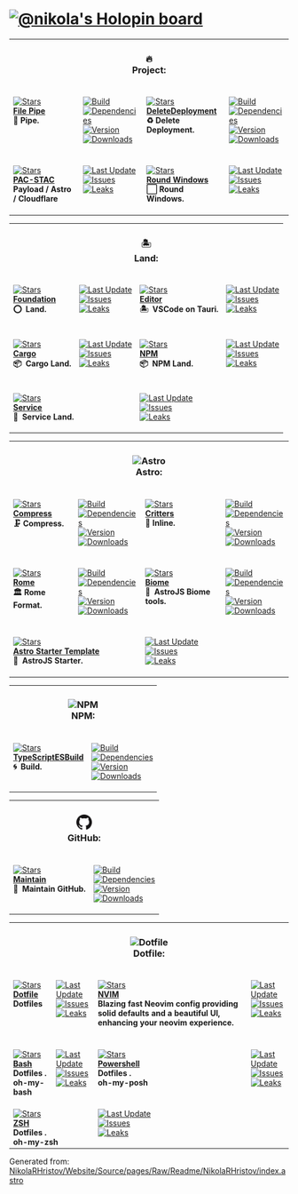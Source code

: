 <h1><a href=https://holopin.io/@nikola target=_blank><img alt="@nikola's Holopin board" src="https://holopin.io/api/user/board?user=nikola"></a></h1><table><tr><td colspan=4><h3 align=center><picture></picture>🔥<br>Project:<br></h3></td></tr><tr><td colspan=1 valign=top><br><a href=https://github.com/Playform/Pipe target=_blank><picture><source media="(prefers-color-scheme: dark)" srcset="https://img.shields.io/github/stars/Playform/Pipe?label=stars&#38;logo=github&#38;color=black&#38;labelColor=black&#38;logoColor=white&#38;logoWidth=0&#38;logoColor=black"><source media="(prefers-color-scheme: light)" srcset="https://img.shields.io/github/stars/Playform/Pipe?label=stars&#38;logo=github&#38;color=white&#38;labelColor=white&#38;logoColor=black&#38;logoWidth=0&#38;logoColor=black"><img alt=Stars src="https://img.shields.io/github/stars/Playform/Pipe?label=stars&#38;logo=github&#38;color=black&#38;labelColor=black&#38;logoColor=white&#38;logoWidth=0&#38;logoColor=black"></picture></a><br><a href=https://github.com/Playform/Pipe target=_blank><b>File Pipe</b></a><br><b>🧪  Pipe.<br/></b><br></td><td colspan=1 valign=top><br><a href=https://github.com/Playform/Pipe/actions/workflows/Node.yml target=_blank><picture><source media="(prefers-color-scheme: dark)" srcset="https://img.shields.io/github/actions/workflow/status/Playform/Pipe/Node.yml?branch=main&#38;label=Build&#38;logo=node.js&#38;color=black&#38;labelColor=black&#38;logoColor=white&#38;logoWidth=0"><source media="(prefers-color-scheme: light)" srcset="https://img.shields.io/github/actions/workflow/status/Playform/Pipe/Node.yml?branch=main&#38;label=Build&#38;logo=node.js&#38;color=white&#38;labelColor=white&#38;logoColor=black&#38;logoWidth=0"><img alt=Build src="https://img.shields.io/github/actions/workflow/status/Playform/Pipe/Node.yml?branch=main&#38;label=Build&#38;logo=node.js&#38;color=black&#38;labelColor=black&#38;logoColor=white&#38;logoWidth=0" title=Build></picture></a><br><a href="https://npmjs.org/@playform/file-pipe?activeTab=dependencies" target=_blank><picture><source media="(prefers-color-scheme: dark)" srcset="https://img.shields.io/librariesio/release/npm/@playform/file-pipe?logo=dependabot&#38;label=&#38;color=black&#38;labelColor=black&#38;logoColor=white&#38;logoWidth=0"><source media="(prefers-color-scheme: light)" srcset="https://img.shields.io/librariesio/release/npm/@playform/file-pipe?logo=dependabot&#38;label=&#38;color=white&#38;labelColor=white&#38;logoColor=black&#38;logoWidth=0"><img alt=Dependencies src="https://img.shields.io/librariesio/release/npm/@playform/file-pipe?logo=dependabot&#38;label=&#38;color=black&#38;labelColor=black&#38;logoColor=white&#38;logoWidth=0" title=Dependencies></picture></a><br><a href=https://npmjs.org/@playform/file-pipe target=_blank><picture><source media="(prefers-color-scheme: dark)" srcset="https://img.shields.io/npm/v/@playform/file-pipe?label=Version&#38;logo=npm&#38;color=black&#38;labelColor=black&#38;logoColor=white&#38;logoWidth=0"><source media="(prefers-color-scheme: light)" srcset="https://img.shields.io/npm/v/@playform/file-pipe?label=Version&#38;logo=npm&#38;color=white&#38;labelColor=white&#38;logoColor=black&#38;logoWidth=0"><img alt=Version src="https://img.shields.io/npm/v/@playform/file-pipe?label=Version&#38;logo=npm&#38;color=black&#38;labelColor=black&#38;logoColor=white&#38;logoWidth=0" title=Version></picture></a><br><a href=https://npmjs.org/@playform/file-pipe target=_blank><picture><source media="(prefers-color-scheme: dark)" srcset="https://img.shields.io/npm/dt/@playform/file-pipe?label=Leaks&#38;logo=npm&#38;color=black&#38;labelColor=black&#38;logoColor=white&#38;logoWidth=0"><source media="(prefers-color-scheme: light)" srcset="https://img.shields.io/npm/dt/@playform/file-pipe?label=Leaks&#38;logo=npm&#38;color=white&#38;labelColor=white&#38;logoColor=black&#38;logoWidth=0"><img alt=Downloads src="https://img.shields.io/npm/dt/@playform/file-pipe?label=Leaks&#38;logo=npm&#38;color=black&#38;labelColor=black&#38;logoColor=white&#38;logoWidth=0" title=Downloads></picture></a><br><br></td><td colspan=1 valign=top><br><a href=https://github.com/Playform/DeleteDeployment target=_blank><picture><source media="(prefers-color-scheme: dark)" srcset="https://img.shields.io/github/stars/Playform/DeleteDeployment?label=stars&#38;logo=github&#38;color=black&#38;labelColor=black&#38;logoColor=white&#38;logoWidth=0&#38;logoColor=black"><source media="(prefers-color-scheme: light)" srcset="https://img.shields.io/github/stars/Playform/DeleteDeployment?label=stars&#38;logo=github&#38;color=white&#38;labelColor=white&#38;logoColor=black&#38;logoWidth=0&#38;logoColor=black"><img alt=Stars src="https://img.shields.io/github/stars/Playform/DeleteDeployment?label=stars&#38;logo=github&#38;color=black&#38;labelColor=black&#38;logoColor=white&#38;logoWidth=0&#38;logoColor=black"></picture></a><br><a href=https://github.com/Playform/DeleteDeployment target=_blank><b>DeleteDeployment</b></a><br><b>♻️ Delete Deployment.<br/></b><br></td><td colspan=1 valign=top><br><a href=https://github.com/Playform/DeleteDeployment/actions/workflows/Node.yml target=_blank><picture><source media="(prefers-color-scheme: dark)" srcset="https://img.shields.io/github/actions/workflow/status/Playform/DeleteDeployment/Node.yml?branch=main&#38;label=Build&#38;logo=node.js&#38;color=black&#38;labelColor=black&#38;logoColor=white&#38;logoWidth=0"><source media="(prefers-color-scheme: light)" srcset="https://img.shields.io/github/actions/workflow/status/Playform/DeleteDeployment/Node.yml?branch=main&#38;label=Build&#38;logo=node.js&#38;color=white&#38;labelColor=white&#38;logoColor=black&#38;logoWidth=0"><img alt=Build src="https://img.shields.io/github/actions/workflow/status/Playform/DeleteDeployment/Node.yml?branch=main&#38;label=Build&#38;logo=node.js&#38;color=black&#38;labelColor=black&#38;logoColor=white&#38;logoWidth=0" title=Build></picture></a><br><a href="https://npmjs.org/@playform/delete?activeTab=dependencies" target=_blank><picture><source media="(prefers-color-scheme: dark)" srcset="https://img.shields.io/librariesio/release/npm/@playform/delete?logo=dependabot&#38;label=&#38;color=black&#38;labelColor=black&#38;logoColor=white&#38;logoWidth=0"><source media="(prefers-color-scheme: light)" srcset="https://img.shields.io/librariesio/release/npm/@playform/delete?logo=dependabot&#38;label=&#38;color=white&#38;labelColor=white&#38;logoColor=black&#38;logoWidth=0"><img alt=Dependencies src="https://img.shields.io/librariesio/release/npm/@playform/delete?logo=dependabot&#38;label=&#38;color=black&#38;labelColor=black&#38;logoColor=white&#38;logoWidth=0" title=Dependencies></picture></a><br><a href=https://npmjs.org/@playform/delete target=_blank><picture><source media="(prefers-color-scheme: dark)" srcset="https://img.shields.io/npm/v/@playform/delete?label=Version&#38;logo=npm&#38;color=black&#38;labelColor=black&#38;logoColor=white&#38;logoWidth=0"><source media="(prefers-color-scheme: light)" srcset="https://img.shields.io/npm/v/@playform/delete?label=Version&#38;logo=npm&#38;color=white&#38;labelColor=white&#38;logoColor=black&#38;logoWidth=0"><img alt=Version src="https://img.shields.io/npm/v/@playform/delete?label=Version&#38;logo=npm&#38;color=black&#38;labelColor=black&#38;logoColor=white&#38;logoWidth=0" title=Version></picture></a><br><a href=https://npmjs.org/@playform/delete target=_blank><picture><source media="(prefers-color-scheme: dark)" srcset="https://img.shields.io/npm/dt/@playform/delete?label=Leaks&#38;logo=npm&#38;color=black&#38;labelColor=black&#38;logoColor=white&#38;logoWidth=0"><source media="(prefers-color-scheme: light)" srcset="https://img.shields.io/npm/dt/@playform/delete?label=Leaks&#38;logo=npm&#38;color=white&#38;labelColor=white&#38;logoColor=black&#38;logoWidth=0"><img alt=Downloads src="https://img.shields.io/npm/dt/@playform/delete?label=Leaks&#38;logo=npm&#38;color=black&#38;labelColor=black&#38;logoColor=white&#38;logoWidth=0" title=Downloads></picture></a><br><br></td></tr><tr><td colspan=1 valign=top><br><a href=https://github.com/AstroStarter/PAC-STAC target=_blank><picture><source media="(prefers-color-scheme: dark)" srcset="https://img.shields.io/github/stars/AstroStarter/PAC-STAC?label=stars&#38;logo=github&#38;color=black&#38;labelColor=black&#38;logoColor=white&#38;logoWidth=0&#38;logoColor=black"><source media="(prefers-color-scheme: light)" srcset="https://img.shields.io/github/stars/AstroStarter/PAC-STAC?label=stars&#38;logo=github&#38;color=white&#38;labelColor=white&#38;logoColor=black&#38;logoWidth=0&#38;logoColor=black"><img alt=Stars src="https://img.shields.io/github/stars/AstroStarter/PAC-STAC?label=stars&#38;logo=github&#38;color=black&#38;labelColor=black&#38;logoColor=white&#38;logoWidth=0&#38;logoColor=black"></picture></a><br><a href=https://github.com/AstroStarter/PAC-STAC target=_blank><b>PAC-STAC</b></a><br><b>Payload / Astro / Cloudflare</b><br></td><td colspan=1 valign=top><br><a href=https://github.com/AstroStarter/PAC-STAC target=_blank><picture><source media="(prefers-color-scheme: dark)" srcset="https://img.shields.io/github/last-commit/AstroStarter/PAC-STAC?label=Last%20Update&#38;color=black&#38;labelColor=black&#38;logoColor=white&#38;logoWidth=0"><source media="(prefers-color-scheme: light)" srcset="https://img.shields.io/github/last-commit/AstroStarter/PAC-STAC?label=Last%20Update&#38;color=white&#38;labelColor=white&#38;logoColor=black&#38;logoWidth=0"><img alt="Last Update" src="https://img.shields.io/github/last-commit/AstroStarter/PAC-STAC?label=Last%20Update&#38;color=black&#38;labelColor=black&#38;logoColor=white&#38;logoWidth=0" title="Last Update"></picture></a><br><a href=https://github.com/AstroStarter/PAC-STAC target=_blank><picture><source media="(prefers-color-scheme: dark)" srcset="https://img.shields.io/github/issues/AstroStarter/PAC-STAC?label=Issues&#38;color=black&#38;labelColor=black&#38;logoColor=white&#38;logoWidth=0"><source media="(prefers-color-scheme: light)" srcset="https://img.shields.io/github/issues/AstroStarter/PAC-STAC?label=Issues&#38;color=white&#38;labelColor=white&#38;logoColor=black&#38;logoWidth=0"><img alt=Issues src="https://img.shields.io/github/issues/AstroStarter/PAC-STAC?label=Issues&#38;color=black&#38;labelColor=black&#38;logoColor=white&#38;logoWidth=0" title=Issues></picture></a><br><a href=https://github.com/AstroStarter/PAC-STAC target=_blank><picture><source media="(prefers-color-scheme: dark)" srcset="https://img.shields.io/github/downloads/AstroStarter/PAC-STAC/total?label=Leaks&#38;color=black&#38;labelColor=black&#38;logoColor=white&#38;logoWidth=0"><source media="(prefers-color-scheme: light)" srcset="https://img.shields.io/github/downloads/AstroStarter/PAC-STAC/total?label=Leaks&#38;color=white&#38;labelColor=white&#38;logoColor=black&#38;logoWidth=0"><img alt=Leaks src="https://img.shields.io/github/downloads/AstroStarter/PAC-STAC/total?label=Leaks&#38;color=black&#38;labelColor=black&#38;logoColor=white&#38;logoWidth=0" title=Leaks></picture></a><br><br></td><td colspan=1 valign=top><br><a href=https://github.com/RoundWindows/Application target=_blank><picture><source media="(prefers-color-scheme: dark)" srcset="https://img.shields.io/github/stars/RoundWindows/Application?label=stars&#38;logo=github&#38;color=black&#38;labelColor=black&#38;logoColor=white&#38;logoWidth=0&#38;logoColor=black"><source media="(prefers-color-scheme: light)" srcset="https://img.shields.io/github/stars/RoundWindows/Application?label=stars&#38;logo=github&#38;color=white&#38;labelColor=white&#38;logoColor=black&#38;logoWidth=0&#38;logoColor=black"><img alt=Stars src="https://img.shields.io/github/stars/RoundWindows/Application?label=stars&#38;logo=github&#38;color=black&#38;labelColor=black&#38;logoColor=white&#38;logoWidth=0&#38;logoColor=black"></picture></a><br><a href=https://github.com/RoundWindows/Application target=_blank><b>Round Windows</b></a><br><b>⬜ Round Windows.<br/></b><br></td><td colspan=1 valign=top><br><a href=https://github.com/RoundWindows/Application target=_blank><picture><source media="(prefers-color-scheme: dark)" srcset="https://img.shields.io/github/last-commit/RoundWindows/Application?label=Last%20Update&#38;color=black&#38;labelColor=black&#38;logoColor=white&#38;logoWidth=0"><source media="(prefers-color-scheme: light)" srcset="https://img.shields.io/github/last-commit/RoundWindows/Application?label=Last%20Update&#38;color=white&#38;labelColor=white&#38;logoColor=black&#38;logoWidth=0"><img alt="Last Update" src="https://img.shields.io/github/last-commit/RoundWindows/Application?label=Last%20Update&#38;color=black&#38;labelColor=black&#38;logoColor=white&#38;logoWidth=0" title="Last Update"></picture></a><br><a href=https://github.com/RoundWindows/Application target=_blank><picture><source media="(prefers-color-scheme: dark)" srcset="https://img.shields.io/github/issues/RoundWindows/Application?label=Issues&#38;color=black&#38;labelColor=black&#38;logoColor=white&#38;logoWidth=0"><source media="(prefers-color-scheme: light)" srcset="https://img.shields.io/github/issues/RoundWindows/Application?label=Issues&#38;color=white&#38;labelColor=white&#38;logoColor=black&#38;logoWidth=0"><img alt=Issues src="https://img.shields.io/github/issues/RoundWindows/Application?label=Issues&#38;color=black&#38;labelColor=black&#38;logoColor=white&#38;logoWidth=0" title=Issues></picture></a><br><a href=https://github.com/RoundWindows/Application target=_blank><picture><source media="(prefers-color-scheme: dark)" srcset="https://img.shields.io/github/downloads/RoundWindows/Application/total?label=Leaks&#38;color=black&#38;labelColor=black&#38;logoColor=white&#38;logoWidth=0"><source media="(prefers-color-scheme: light)" srcset="https://img.shields.io/github/downloads/RoundWindows/Application/total?label=Leaks&#38;color=white&#38;labelColor=white&#38;logoColor=black&#38;logoWidth=0"><img alt=Leaks src="https://img.shields.io/github/downloads/RoundWindows/Application/total?label=Leaks&#38;color=black&#38;labelColor=black&#38;logoColor=white&#38;logoWidth=0" title=Leaks></picture></a><br><br></td></tr></table><table><tr><td colspan=4><h3 align=center><picture></picture>🏝️<br>Land:<br></h3></td></tr><tr><td colspan=1 valign=top><br><a href=https://github.com/CodeEditorLand/Foundation target=_blank><picture><source media="(prefers-color-scheme: dark)" srcset="https://img.shields.io/github/stars/CodeEditorLand/Foundation?label=stars&#38;logo=github&#38;color=black&#38;labelColor=black&#38;logoColor=white&#38;logoWidth=0&#38;logoColor=black"><source media="(prefers-color-scheme: light)" srcset="https://img.shields.io/github/stars/CodeEditorLand/Foundation?label=stars&#38;logo=github&#38;color=white&#38;labelColor=white&#38;logoColor=black&#38;logoWidth=0&#38;logoColor=black"><img alt=Stars src="https://img.shields.io/github/stars/CodeEditorLand/Foundation?label=stars&#38;logo=github&#38;color=black&#38;labelColor=black&#38;logoColor=white&#38;logoWidth=0&#38;logoColor=black"></picture></a><br><a href=https://github.com/CodeEditorLand/Foundation target=_blank><b>Foundation</b></a><br><b>⭕ Land.<br/></b><br></td><td colspan=1 valign=top><br><a href=https://github.com/CodeEditorLand/Foundation target=_blank><picture><source media="(prefers-color-scheme: dark)" srcset="https://img.shields.io/github/last-commit/CodeEditorLand/Foundation?label=Last%20Update&#38;color=black&#38;labelColor=black&#38;logoColor=white&#38;logoWidth=0"><source media="(prefers-color-scheme: light)" srcset="https://img.shields.io/github/last-commit/CodeEditorLand/Foundation?label=Last%20Update&#38;color=white&#38;labelColor=white&#38;logoColor=black&#38;logoWidth=0"><img alt="Last Update" src="https://img.shields.io/github/last-commit/CodeEditorLand/Foundation?label=Last%20Update&#38;color=black&#38;labelColor=black&#38;logoColor=white&#38;logoWidth=0" title="Last Update"></picture></a><br><a href=https://github.com/CodeEditorLand/Foundation target=_blank><picture><source media="(prefers-color-scheme: dark)" srcset="https://img.shields.io/github/issues/CodeEditorLand/Foundation?label=Issues&#38;color=black&#38;labelColor=black&#38;logoColor=white&#38;logoWidth=0"><source media="(prefers-color-scheme: light)" srcset="https://img.shields.io/github/issues/CodeEditorLand/Foundation?label=Issues&#38;color=white&#38;labelColor=white&#38;logoColor=black&#38;logoWidth=0"><img alt=Issues src="https://img.shields.io/github/issues/CodeEditorLand/Foundation?label=Issues&#38;color=black&#38;labelColor=black&#38;logoColor=white&#38;logoWidth=0" title=Issues></picture></a><br><a href=https://github.com/CodeEditorLand/Foundation target=_blank><picture><source media="(prefers-color-scheme: dark)" srcset="https://img.shields.io/github/downloads/CodeEditorLand/Foundation/total?label=Leaks&#38;color=black&#38;labelColor=black&#38;logoColor=white&#38;logoWidth=0"><source media="(prefers-color-scheme: light)" srcset="https://img.shields.io/github/downloads/CodeEditorLand/Foundation/total?label=Leaks&#38;color=white&#38;labelColor=white&#38;logoColor=black&#38;logoWidth=0"><img alt=Leaks src="https://img.shields.io/github/downloads/CodeEditorLand/Foundation/total?label=Leaks&#38;color=black&#38;labelColor=black&#38;logoColor=white&#38;logoWidth=0" title=Leaks></picture></a><br><br></td><td colspan=1 valign=top><br><a href=https://github.com/CodeEditorLand/Editor target=_blank><picture><source media="(prefers-color-scheme: dark)" srcset="https://img.shields.io/github/stars/CodeEditorLand/Editor?label=stars&#38;logo=github&#38;color=black&#38;labelColor=black&#38;logoColor=white&#38;logoWidth=0&#38;logoColor=black"><source media="(prefers-color-scheme: light)" srcset="https://img.shields.io/github/stars/CodeEditorLand/Editor?label=stars&#38;logo=github&#38;color=white&#38;labelColor=white&#38;logoColor=black&#38;logoWidth=0&#38;logoColor=black"><img alt=Stars src="https://img.shields.io/github/stars/CodeEditorLand/Editor?label=stars&#38;logo=github&#38;color=black&#38;labelColor=black&#38;logoColor=white&#38;logoWidth=0&#38;logoColor=black"></picture></a><br><a href=https://github.com/CodeEditorLand/Editor target=_blank><b>Editor</b></a><br><b>🏝️ VSCode on Tauri.<br/></b><br></td><td colspan=1 valign=top><br><a href=https://github.com/CodeEditorLand/Editor target=_blank><picture><source media="(prefers-color-scheme: dark)" srcset="https://img.shields.io/github/last-commit/CodeEditorLand/Editor?label=Last%20Update&#38;color=black&#38;labelColor=black&#38;logoColor=white&#38;logoWidth=0"><source media="(prefers-color-scheme: light)" srcset="https://img.shields.io/github/last-commit/CodeEditorLand/Editor?label=Last%20Update&#38;color=white&#38;labelColor=white&#38;logoColor=black&#38;logoWidth=0"><img alt="Last Update" src="https://img.shields.io/github/last-commit/CodeEditorLand/Editor?label=Last%20Update&#38;color=black&#38;labelColor=black&#38;logoColor=white&#38;logoWidth=0" title="Last Update"></picture></a><br><a href=https://github.com/CodeEditorLand/Editor target=_blank><picture><source media="(prefers-color-scheme: dark)" srcset="https://img.shields.io/github/issues/CodeEditorLand/Editor?label=Issues&#38;color=black&#38;labelColor=black&#38;logoColor=white&#38;logoWidth=0"><source media="(prefers-color-scheme: light)" srcset="https://img.shields.io/github/issues/CodeEditorLand/Editor?label=Issues&#38;color=white&#38;labelColor=white&#38;logoColor=black&#38;logoWidth=0"><img alt=Issues src="https://img.shields.io/github/issues/CodeEditorLand/Editor?label=Issues&#38;color=black&#38;labelColor=black&#38;logoColor=white&#38;logoWidth=0" title=Issues></picture></a><br><a href=https://github.com/CodeEditorLand/Editor target=_blank><picture><source media="(prefers-color-scheme: dark)" srcset="https://img.shields.io/github/downloads/CodeEditorLand/Editor/total?label=Leaks&#38;color=black&#38;labelColor=black&#38;logoColor=white&#38;logoWidth=0"><source media="(prefers-color-scheme: light)" srcset="https://img.shields.io/github/downloads/CodeEditorLand/Editor/total?label=Leaks&#38;color=white&#38;labelColor=white&#38;logoColor=black&#38;logoWidth=0"><img alt=Leaks src="https://img.shields.io/github/downloads/CodeEditorLand/Editor/total?label=Leaks&#38;color=black&#38;labelColor=black&#38;logoColor=white&#38;logoWidth=0" title=Leaks></picture></a><br><br></td></tr><tr><td colspan=1 valign=top><br><a href=https://github.com/CodeEditorLand/FoundationLandCargo target=_blank><picture><source media="(prefers-color-scheme: dark)" srcset="https://img.shields.io/github/stars/CodeEditorLand/FoundationLandCargo?label=stars&#38;logo=github&#38;color=black&#38;labelColor=black&#38;logoColor=white&#38;logoWidth=0&#38;logoColor=black"><source media="(prefers-color-scheme: light)" srcset="https://img.shields.io/github/stars/CodeEditorLand/FoundationLandCargo?label=stars&#38;logo=github&#38;color=white&#38;labelColor=white&#38;logoColor=black&#38;logoWidth=0&#38;logoColor=black"><img alt=Stars src="https://img.shields.io/github/stars/CodeEditorLand/FoundationLandCargo?label=stars&#38;logo=github&#38;color=black&#38;labelColor=black&#38;logoColor=white&#38;logoWidth=0&#38;logoColor=black"></picture></a><br><a href=https://github.com/CodeEditorLand/FoundationLandCargo target=_blank><b>Cargo</b></a><br><b>📦 Cargo Land.<br/></b><br></td><td colspan=1 valign=top><br><a href=https://github.com/CodeEditorLand/FoundationLandCargo target=_blank><picture><source media="(prefers-color-scheme: dark)" srcset="https://img.shields.io/github/last-commit/CodeEditorLand/FoundationLandCargo?label=Last%20Update&#38;color=black&#38;labelColor=black&#38;logoColor=white&#38;logoWidth=0"><source media="(prefers-color-scheme: light)" srcset="https://img.shields.io/github/last-commit/CodeEditorLand/FoundationLandCargo?label=Last%20Update&#38;color=white&#38;labelColor=white&#38;logoColor=black&#38;logoWidth=0"><img alt="Last Update" src="https://img.shields.io/github/last-commit/CodeEditorLand/FoundationLandCargo?label=Last%20Update&#38;color=black&#38;labelColor=black&#38;logoColor=white&#38;logoWidth=0" title="Last Update"></picture></a><br><a href=https://github.com/CodeEditorLand/FoundationLandCargo target=_blank><picture><source media="(prefers-color-scheme: dark)" srcset="https://img.shields.io/github/issues/CodeEditorLand/FoundationLandCargo?label=Issues&#38;color=black&#38;labelColor=black&#38;logoColor=white&#38;logoWidth=0"><source media="(prefers-color-scheme: light)" srcset="https://img.shields.io/github/issues/CodeEditorLand/FoundationLandCargo?label=Issues&#38;color=white&#38;labelColor=white&#38;logoColor=black&#38;logoWidth=0"><img alt=Issues src="https://img.shields.io/github/issues/CodeEditorLand/FoundationLandCargo?label=Issues&#38;color=black&#38;labelColor=black&#38;logoColor=white&#38;logoWidth=0" title=Issues></picture></a><br><a href=https://github.com/CodeEditorLand/FoundationLandCargo target=_blank><picture><source media="(prefers-color-scheme: dark)" srcset="https://img.shields.io/github/downloads/CodeEditorLand/FoundationLandCargo/total?label=Leaks&#38;color=black&#38;labelColor=black&#38;logoColor=white&#38;logoWidth=0"><source media="(prefers-color-scheme: light)" srcset="https://img.shields.io/github/downloads/CodeEditorLand/FoundationLandCargo/total?label=Leaks&#38;color=white&#38;labelColor=white&#38;logoColor=black&#38;logoWidth=0"><img alt=Leaks src="https://img.shields.io/github/downloads/CodeEditorLand/FoundationLandCargo/total?label=Leaks&#38;color=black&#38;labelColor=black&#38;logoColor=white&#38;logoWidth=0" title=Leaks></picture></a><br><br></td><td colspan=1 valign=top><br><a href=https://github.com/CodeEditorLand/FoundationLandNPM target=_blank><picture><source media="(prefers-color-scheme: dark)" srcset="https://img.shields.io/github/stars/CodeEditorLand/FoundationLandNPM?label=stars&#38;logo=github&#38;color=black&#38;labelColor=black&#38;logoColor=white&#38;logoWidth=0&#38;logoColor=black"><source media="(prefers-color-scheme: light)" srcset="https://img.shields.io/github/stars/CodeEditorLand/FoundationLandNPM?label=stars&#38;logo=github&#38;color=white&#38;labelColor=white&#38;logoColor=black&#38;logoWidth=0&#38;logoColor=black"><img alt=Stars src="https://img.shields.io/github/stars/CodeEditorLand/FoundationLandNPM?label=stars&#38;logo=github&#38;color=black&#38;labelColor=black&#38;logoColor=white&#38;logoWidth=0&#38;logoColor=black"></picture></a><br><a href=https://github.com/CodeEditorLand/FoundationLandNPM target=_blank><b>NPM</b></a><br><b>📦 NPM Land.<br/></b><br></td><td colspan=1 valign=top><br><a href=https://github.com/CodeEditorLand/FoundationLandNPM target=_blank><picture><source media="(prefers-color-scheme: dark)" srcset="https://img.shields.io/github/last-commit/CodeEditorLand/FoundationLandNPM?label=Last%20Update&#38;color=black&#38;labelColor=black&#38;logoColor=white&#38;logoWidth=0"><source media="(prefers-color-scheme: light)" srcset="https://img.shields.io/github/last-commit/CodeEditorLand/FoundationLandNPM?label=Last%20Update&#38;color=white&#38;labelColor=white&#38;logoColor=black&#38;logoWidth=0"><img alt="Last Update" src="https://img.shields.io/github/last-commit/CodeEditorLand/FoundationLandNPM?label=Last%20Update&#38;color=black&#38;labelColor=black&#38;logoColor=white&#38;logoWidth=0" title="Last Update"></picture></a><br><a href=https://github.com/CodeEditorLand/FoundationLandNPM target=_blank><picture><source media="(prefers-color-scheme: dark)" srcset="https://img.shields.io/github/issues/CodeEditorLand/FoundationLandNPM?label=Issues&#38;color=black&#38;labelColor=black&#38;logoColor=white&#38;logoWidth=0"><source media="(prefers-color-scheme: light)" srcset="https://img.shields.io/github/issues/CodeEditorLand/FoundationLandNPM?label=Issues&#38;color=white&#38;labelColor=white&#38;logoColor=black&#38;logoWidth=0"><img alt=Issues src="https://img.shields.io/github/issues/CodeEditorLand/FoundationLandNPM?label=Issues&#38;color=black&#38;labelColor=black&#38;logoColor=white&#38;logoWidth=0" title=Issues></picture></a><br><a href=https://github.com/CodeEditorLand/FoundationLandNPM target=_blank><picture><source media="(prefers-color-scheme: dark)" srcset="https://img.shields.io/github/downloads/CodeEditorLand/FoundationLandNPM/total?label=Leaks&#38;color=black&#38;labelColor=black&#38;logoColor=white&#38;logoWidth=0"><source media="(prefers-color-scheme: light)" srcset="https://img.shields.io/github/downloads/CodeEditorLand/FoundationLandNPM/total?label=Leaks&#38;color=white&#38;labelColor=white&#38;logoColor=black&#38;logoWidth=0"><img alt=Leaks src="https://img.shields.io/github/downloads/CodeEditorLand/FoundationLandNPM/total?label=Leaks&#38;color=black&#38;labelColor=black&#38;logoColor=white&#38;logoWidth=0" title=Leaks></picture></a><br><br></td></tr><tr><td colspan=2 valign=top><br><a href=https://github.com/CodeEditorLand/FoundationLandComponent target=_blank><picture><source media="(prefers-color-scheme: dark)" srcset="https://img.shields.io/github/stars/CodeEditorLand/FoundationLandComponent?label=stars&#38;logo=github&#38;color=black&#38;labelColor=black&#38;logoColor=white&#38;logoWidth=0&#38;logoColor=black"><source media="(prefers-color-scheme: light)" srcset="https://img.shields.io/github/stars/CodeEditorLand/FoundationLandComponent?label=stars&#38;logo=github&#38;color=white&#38;labelColor=white&#38;logoColor=black&#38;logoWidth=0&#38;logoColor=black"><img alt=Stars src="https://img.shields.io/github/stars/CodeEditorLand/FoundationLandComponent?label=stars&#38;logo=github&#38;color=black&#38;labelColor=black&#38;logoColor=white&#38;logoWidth=0&#38;logoColor=black"></picture></a><br><a href=https://github.com/CodeEditorLand/FoundationLandComponent target=_blank><b>Service</b></a><br><b>🔩 Service Land.<br/></b><br></td><td colspan=2 valign=top><br><a href=https://github.com/CodeEditorLand/FoundationLandComponent target=_blank><picture><source media="(prefers-color-scheme: dark)" srcset="https://img.shields.io/github/last-commit/CodeEditorLand/FoundationLandComponent?label=Last%20Update&#38;color=black&#38;labelColor=black&#38;logoColor=white&#38;logoWidth=0"><source media="(prefers-color-scheme: light)" srcset="https://img.shields.io/github/last-commit/CodeEditorLand/FoundationLandComponent?label=Last%20Update&#38;color=white&#38;labelColor=white&#38;logoColor=black&#38;logoWidth=0"><img alt="Last Update" src="https://img.shields.io/github/last-commit/CodeEditorLand/FoundationLandComponent?label=Last%20Update&#38;color=black&#38;labelColor=black&#38;logoColor=white&#38;logoWidth=0" title="Last Update"></picture></a><br><a href=https://github.com/CodeEditorLand/FoundationLandComponent target=_blank><picture><source media="(prefers-color-scheme: dark)" srcset="https://img.shields.io/github/issues/CodeEditorLand/FoundationLandComponent?label=Issues&#38;color=black&#38;labelColor=black&#38;logoColor=white&#38;logoWidth=0"><source media="(prefers-color-scheme: light)" srcset="https://img.shields.io/github/issues/CodeEditorLand/FoundationLandComponent?label=Issues&#38;color=white&#38;labelColor=white&#38;logoColor=black&#38;logoWidth=0"><img alt=Issues src="https://img.shields.io/github/issues/CodeEditorLand/FoundationLandComponent?label=Issues&#38;color=black&#38;labelColor=black&#38;logoColor=white&#38;logoWidth=0" title=Issues></picture></a><br><a href=https://github.com/CodeEditorLand/FoundationLandComponent target=_blank><picture><source media="(prefers-color-scheme: dark)" srcset="https://img.shields.io/github/downloads/CodeEditorLand/FoundationLandComponent/total?label=Leaks&#38;color=black&#38;labelColor=black&#38;logoColor=white&#38;logoWidth=0"><source media="(prefers-color-scheme: light)" srcset="https://img.shields.io/github/downloads/CodeEditorLand/FoundationLandComponent/total?label=Leaks&#38;color=white&#38;labelColor=white&#38;logoColor=black&#38;logoWidth=0"><img alt=Leaks src="https://img.shields.io/github/downloads/CodeEditorLand/FoundationLandComponent/total?label=Leaks&#38;color=black&#38;labelColor=black&#38;logoColor=white&#38;logoWidth=0" title=Leaks></picture></a><br><br></td></tr></table><table><tr><td colspan=4><h3 align=center><picture><source media="(prefers-color-scheme: dark)" srcset=https://nikolahristov.tech/Image/GitHub/DarkAstro.svg><source media="(prefers-color-scheme: light)" srcset=https://nikolahristov.tech/Image/GitHub/LightAstro.svg><img alt=Astro src=https://nikolahristov.tech/Image/GitHub/LightAstro.svg width=28></picture><br>Astro:<br></h3></td></tr><tr><td colspan=1 valign=top><br><a href=https://github.com/Playform/Compress target=_blank><picture><source media="(prefers-color-scheme: dark)" srcset="https://img.shields.io/github/stars/Playform/Compress?label=stars&#38;logo=github&#38;color=black&#38;labelColor=black&#38;logoColor=white&#38;logoWidth=0&#38;logoColor=black"><source media="(prefers-color-scheme: light)" srcset="https://img.shields.io/github/stars/Playform/Compress?label=stars&#38;logo=github&#38;color=white&#38;labelColor=white&#38;logoColor=black&#38;logoWidth=0&#38;logoColor=black"><img alt=Stars src="https://img.shields.io/github/stars/Playform/Compress?label=stars&#38;logo=github&#38;color=black&#38;labelColor=black&#38;logoColor=white&#38;logoWidth=0&#38;logoColor=black"></picture></a><br><a href=https://github.com/Playform/Compress target=_blank><b>Compress</b></a><br><b>🗜️  Compress.<br/></b><br></td><td colspan=1 valign=top><br><a href=https://github.com/Playform/Compress/actions/workflows/Node.yml target=_blank><picture><source media="(prefers-color-scheme: dark)" srcset="https://img.shields.io/github/actions/workflow/status/Playform/Compress/Node.yml?branch=main&#38;label=Build&#38;logo=node.js&#38;color=black&#38;labelColor=black&#38;logoColor=white&#38;logoWidth=0"><source media="(prefers-color-scheme: light)" srcset="https://img.shields.io/github/actions/workflow/status/Playform/Compress/Node.yml?branch=main&#38;label=Build&#38;logo=node.js&#38;color=white&#38;labelColor=white&#38;logoColor=black&#38;logoWidth=0"><img alt=Build src="https://img.shields.io/github/actions/workflow/status/Playform/Compress/Node.yml?branch=main&#38;label=Build&#38;logo=node.js&#38;color=black&#38;labelColor=black&#38;logoColor=white&#38;logoWidth=0" title=Build></picture></a><br><a href="https://npmjs.org/@playform/compress?activeTab=dependencies" target=_blank><picture><source media="(prefers-color-scheme: dark)" srcset="https://img.shields.io/librariesio/release/npm/@playform/compress?logo=dependabot&#38;label=&#38;color=black&#38;labelColor=black&#38;logoColor=white&#38;logoWidth=0"><source media="(prefers-color-scheme: light)" srcset="https://img.shields.io/librariesio/release/npm/@playform/compress?logo=dependabot&#38;label=&#38;color=white&#38;labelColor=white&#38;logoColor=black&#38;logoWidth=0"><img alt=Dependencies src="https://img.shields.io/librariesio/release/npm/@playform/compress?logo=dependabot&#38;label=&#38;color=black&#38;labelColor=black&#38;logoColor=white&#38;logoWidth=0" title=Dependencies></picture></a><br><a href=https://npmjs.org/@playform/compress target=_blank><picture><source media="(prefers-color-scheme: dark)" srcset="https://img.shields.io/npm/v/@playform/compress?label=Version&#38;logo=npm&#38;color=black&#38;labelColor=black&#38;logoColor=white&#38;logoWidth=0"><source media="(prefers-color-scheme: light)" srcset="https://img.shields.io/npm/v/@playform/compress?label=Version&#38;logo=npm&#38;color=white&#38;labelColor=white&#38;logoColor=black&#38;logoWidth=0"><img alt=Version src="https://img.shields.io/npm/v/@playform/compress?label=Version&#38;logo=npm&#38;color=black&#38;labelColor=black&#38;logoColor=white&#38;logoWidth=0" title=Version></picture></a><br><a href=https://npmjs.org/@playform/compress target=_blank><picture><source media="(prefers-color-scheme: dark)" srcset="https://img.shields.io/npm/dt/@playform/compress?label=Leaks&#38;logo=npm&#38;color=black&#38;labelColor=black&#38;logoColor=white&#38;logoWidth=0"><source media="(prefers-color-scheme: light)" srcset="https://img.shields.io/npm/dt/@playform/compress?label=Leaks&#38;logo=npm&#38;color=white&#38;labelColor=white&#38;logoColor=black&#38;logoWidth=0"><img alt=Downloads src="https://img.shields.io/npm/dt/@playform/compress?label=Leaks&#38;logo=npm&#38;color=black&#38;labelColor=black&#38;logoColor=white&#38;logoWidth=0" title=Downloads></picture></a><br><br></td><td colspan=1 valign=top><br><a href=https://github.com/Playform/Compress target=_blank><picture><source media="(prefers-color-scheme: dark)" srcset="https://img.shields.io/github/stars/Playform/Compress?label=stars&#38;logo=github&#38;color=black&#38;labelColor=black&#38;logoColor=white&#38;logoWidth=0&#38;logoColor=black"><source media="(prefers-color-scheme: light)" srcset="https://img.shields.io/github/stars/Playform/Compress?label=stars&#38;logo=github&#38;color=white&#38;labelColor=white&#38;logoColor=black&#38;logoWidth=0&#38;logoColor=black"><img alt=Stars src="https://img.shields.io/github/stars/Playform/Compress?label=stars&#38;logo=github&#38;color=black&#38;labelColor=black&#38;logoColor=white&#38;logoWidth=0&#38;logoColor=black"></picture></a><br><a href=https://github.com/Playform/Compress target=_blank><b>Critters</b></a><br><b>🦔  Inline.<br/></b><br></td><td colspan=1 valign=top><br><a href=https://github.com/Playform/Inline/actions/workflows/Node.yml target=_blank><picture><source media="(prefers-color-scheme: dark)" srcset="https://img.shields.io/github/actions/workflow/status/Playform/Inline/Node.yml?branch=main&#38;label=Build&#38;logo=node.js&#38;color=black&#38;labelColor=black&#38;logoColor=white&#38;logoWidth=0"><source media="(prefers-color-scheme: light)" srcset="https://img.shields.io/github/actions/workflow/status/Playform/Inline/Node.yml?branch=main&#38;label=Build&#38;logo=node.js&#38;color=white&#38;labelColor=white&#38;logoColor=black&#38;logoWidth=0"><img alt=Build src="https://img.shields.io/github/actions/workflow/status/Playform/Inline/Node.yml?branch=main&#38;label=Build&#38;logo=node.js&#38;color=black&#38;labelColor=black&#38;logoColor=white&#38;logoWidth=0" title=Build></picture></a><br><a href="https://npmjs.org/@playform/inline?activeTab=dependencies" target=_blank><picture><source media="(prefers-color-scheme: dark)" srcset="https://img.shields.io/librariesio/release/npm/@playform/inline?logo=dependabot&#38;label=&#38;color=black&#38;labelColor=black&#38;logoColor=white&#38;logoWidth=0"><source media="(prefers-color-scheme: light)" srcset="https://img.shields.io/librariesio/release/npm/@playform/inline?logo=dependabot&#38;label=&#38;color=white&#38;labelColor=white&#38;logoColor=black&#38;logoWidth=0"><img alt=Dependencies src="https://img.shields.io/librariesio/release/npm/@playform/inline?logo=dependabot&#38;label=&#38;color=black&#38;labelColor=black&#38;logoColor=white&#38;logoWidth=0" title=Dependencies></picture></a><br><a href=https://npmjs.org/@playform/inline target=_blank><picture><source media="(prefers-color-scheme: dark)" srcset="https://img.shields.io/npm/v/@playform/inline?label=Version&#38;logo=npm&#38;color=black&#38;labelColor=black&#38;logoColor=white&#38;logoWidth=0"><source media="(prefers-color-scheme: light)" srcset="https://img.shields.io/npm/v/@playform/inline?label=Version&#38;logo=npm&#38;color=white&#38;labelColor=white&#38;logoColor=black&#38;logoWidth=0"><img alt=Version src="https://img.shields.io/npm/v/@playform/inline?label=Version&#38;logo=npm&#38;color=black&#38;labelColor=black&#38;logoColor=white&#38;logoWidth=0" title=Version></picture></a><br><a href=https://npmjs.org/@playform/inline target=_blank><picture><source media="(prefers-color-scheme: dark)" srcset="https://img.shields.io/npm/dt/@playform/inline?label=Leaks&#38;logo=npm&#38;color=black&#38;labelColor=black&#38;logoColor=white&#38;logoWidth=0"><source media="(prefers-color-scheme: light)" srcset="https://img.shields.io/npm/dt/@playform/inline?label=Leaks&#38;logo=npm&#38;color=white&#38;labelColor=white&#38;logoColor=black&#38;logoWidth=0"><img alt=Downloads src="https://img.shields.io/npm/dt/@playform/inline?label=Leaks&#38;logo=npm&#38;color=black&#38;labelColor=black&#38;logoColor=white&#38;logoWidth=0" title=Downloads></picture></a><br><br></td></tr><tr><td colspan=1 valign=top><br><a href=https://github.com/Playform/RomeAstro target=_blank><picture><source media="(prefers-color-scheme: dark)" srcset="https://img.shields.io/github/stars/Playform/RomeAstro?label=stars&#38;logo=github&#38;color=black&#38;labelColor=black&#38;logoColor=white&#38;logoWidth=0&#38;logoColor=black"><source media="(prefers-color-scheme: light)" srcset="https://img.shields.io/github/stars/Playform/RomeAstro?label=stars&#38;logo=github&#38;color=white&#38;labelColor=white&#38;logoColor=black&#38;logoWidth=0&#38;logoColor=black"><img alt=Stars src="https://img.shields.io/github/stars/Playform/RomeAstro?label=stars&#38;logo=github&#38;color=black&#38;labelColor=black&#38;logoColor=white&#38;logoWidth=0&#38;logoColor=black"></picture></a><br><a href=https://github.com/Playform/RomeAstro target=_blank><b>Rome</b></a><br><b>🏛️  Rome Format.<br/></b><br></td><td colspan=1 valign=top><br><a href=https://github.com/Playform/RomeAstro/actions/workflows/Node.yml target=_blank><picture><source media="(prefers-color-scheme: dark)" srcset="https://img.shields.io/github/actions/workflow/status/Playform/RomeAstro/Node.yml?branch=main&#38;label=Build&#38;logo=node.js&#38;color=black&#38;labelColor=black&#38;logoColor=white&#38;logoWidth=0"><source media="(prefers-color-scheme: light)" srcset="https://img.shields.io/github/actions/workflow/status/Playform/RomeAstro/Node.yml?branch=main&#38;label=Build&#38;logo=node.js&#38;color=white&#38;labelColor=white&#38;logoColor=black&#38;logoWidth=0"><img alt=Build src="https://img.shields.io/github/actions/workflow/status/Playform/RomeAstro/Node.yml?branch=main&#38;label=Build&#38;logo=node.js&#38;color=black&#38;labelColor=black&#38;logoColor=white&#38;logoWidth=0" title=Build></picture></a><br><a href="https://npmjs.org/@playform/rome?activeTab=dependencies" target=_blank><picture><source media="(prefers-color-scheme: dark)" srcset="https://img.shields.io/librariesio/release/npm/@playform/rome?logo=dependabot&#38;label=&#38;color=black&#38;labelColor=black&#38;logoColor=white&#38;logoWidth=0"><source media="(prefers-color-scheme: light)" srcset="https://img.shields.io/librariesio/release/npm/@playform/rome?logo=dependabot&#38;label=&#38;color=white&#38;labelColor=white&#38;logoColor=black&#38;logoWidth=0"><img alt=Dependencies src="https://img.shields.io/librariesio/release/npm/@playform/rome?logo=dependabot&#38;label=&#38;color=black&#38;labelColor=black&#38;logoColor=white&#38;logoWidth=0" title=Dependencies></picture></a><br><a href=https://npmjs.org/@playform/rome target=_blank><picture><source media="(prefers-color-scheme: dark)" srcset="https://img.shields.io/npm/v/@playform/rome?label=Version&#38;logo=npm&#38;color=black&#38;labelColor=black&#38;logoColor=white&#38;logoWidth=0"><source media="(prefers-color-scheme: light)" srcset="https://img.shields.io/npm/v/@playform/rome?label=Version&#38;logo=npm&#38;color=white&#38;labelColor=white&#38;logoColor=black&#38;logoWidth=0"><img alt=Version src="https://img.shields.io/npm/v/@playform/rome?label=Version&#38;logo=npm&#38;color=black&#38;labelColor=black&#38;logoColor=white&#38;logoWidth=0" title=Version></picture></a><br><a href=https://npmjs.org/@playform/rome target=_blank><picture><source media="(prefers-color-scheme: dark)" srcset="https://img.shields.io/npm/dt/@playform/rome?label=Leaks&#38;logo=npm&#38;color=black&#38;labelColor=black&#38;logoColor=white&#38;logoWidth=0"><source media="(prefers-color-scheme: light)" srcset="https://img.shields.io/npm/dt/@playform/rome?label=Leaks&#38;logo=npm&#38;color=white&#38;labelColor=white&#38;logoColor=black&#38;logoWidth=0"><img alt=Downloads src="https://img.shields.io/npm/dt/@playform/rome?label=Leaks&#38;logo=npm&#38;color=black&#38;labelColor=black&#38;logoColor=white&#38;logoWidth=0" title=Downloads></picture></a><br><br></td><td colspan=1 valign=top><br><a href=https://github.com/Playform/RomeAstro target=_blank><picture><source media="(prefers-color-scheme: dark)" srcset="https://img.shields.io/github/stars/Playform/RomeAstro?label=stars&#38;logo=github&#38;color=black&#38;labelColor=black&#38;logoColor=white&#38;logoWidth=0&#38;logoColor=black"><source media="(prefers-color-scheme: light)" srcset="https://img.shields.io/github/stars/Playform/RomeAstro?label=stars&#38;logo=github&#38;color=white&#38;labelColor=white&#38;logoColor=black&#38;logoWidth=0&#38;logoColor=black"><img alt=Stars src="https://img.shields.io/github/stars/Playform/RomeAstro?label=stars&#38;logo=github&#38;color=black&#38;labelColor=black&#38;logoColor=white&#38;logoWidth=0&#38;logoColor=black"></picture></a><br><a href=https://github.com/Playform/Inline target=_blank><b>Biome</b></a><br><b>🗻 AstroJS Biome tools.<br/></b><br></td><td colspan=1 valign=top><br><a href=https://github.com/Playform/Inline/actions/workflows/Node.yml target=_blank><picture><source media="(prefers-color-scheme: dark)" srcset="https://img.shields.io/github/actions/workflow/status/Playform/Inline/Node.yml?branch=main&#38;label=Build&#38;logo=node.js&#38;color=black&#38;labelColor=black&#38;logoColor=white&#38;logoWidth=0"><source media="(prefers-color-scheme: light)" srcset="https://img.shields.io/github/actions/workflow/status/Playform/Inline/Node.yml?branch=main&#38;label=Build&#38;logo=node.js&#38;color=white&#38;labelColor=white&#38;logoColor=black&#38;logoWidth=0"><img alt=Build src="https://img.shields.io/github/actions/workflow/status/Playform/Inline/Node.yml?branch=main&#38;label=Build&#38;logo=node.js&#38;color=black&#38;labelColor=black&#38;logoColor=white&#38;logoWidth=0" title=Build></picture></a><br><a href="https://npmjs.org/@playform/format?activeTab=dependencies" target=_blank><picture><source media="(prefers-color-scheme: dark)" srcset="https://img.shields.io/librariesio/release/npm/@playform/format?logo=dependabot&#38;label=&#38;color=black&#38;labelColor=black&#38;logoColor=white&#38;logoWidth=0"><source media="(prefers-color-scheme: light)" srcset="https://img.shields.io/librariesio/release/npm/@playform/format?logo=dependabot&#38;label=&#38;color=white&#38;labelColor=white&#38;logoColor=black&#38;logoWidth=0"><img alt=Dependencies src="https://img.shields.io/librariesio/release/npm/@playform/format?logo=dependabot&#38;label=&#38;color=black&#38;labelColor=black&#38;logoColor=white&#38;logoWidth=0" title=Dependencies></picture></a><br><a href=https://npmjs.org/@playform/format target=_blank><picture><source media="(prefers-color-scheme: dark)" srcset="https://img.shields.io/npm/v/@playform/format?label=Version&#38;logo=npm&#38;color=black&#38;labelColor=black&#38;logoColor=white&#38;logoWidth=0"><source media="(prefers-color-scheme: light)" srcset="https://img.shields.io/npm/v/@playform/format?label=Version&#38;logo=npm&#38;color=white&#38;labelColor=white&#38;logoColor=black&#38;logoWidth=0"><img alt=Version src="https://img.shields.io/npm/v/@playform/format?label=Version&#38;logo=npm&#38;color=black&#38;labelColor=black&#38;logoColor=white&#38;logoWidth=0" title=Version></picture></a><br><a href=https://npmjs.org/@playform/format target=_blank><picture><source media="(prefers-color-scheme: dark)" srcset="https://img.shields.io/npm/dt/@playform/format?label=Leaks&#38;logo=npm&#38;color=black&#38;labelColor=black&#38;logoColor=white&#38;logoWidth=0"><source media="(prefers-color-scheme: light)" srcset="https://img.shields.io/npm/dt/@playform/format?label=Leaks&#38;logo=npm&#38;color=white&#38;labelColor=white&#38;logoColor=black&#38;logoWidth=0"><img alt=Downloads src="https://img.shields.io/npm/dt/@playform/format?label=Leaks&#38;logo=npm&#38;color=black&#38;labelColor=black&#38;logoColor=white&#38;logoWidth=0" title=Downloads></picture></a><br><br></td></tr><tr><td colspan=2 valign=top><br><a href=https://github.com/Playform/Starter target=_blank><picture><source media="(prefers-color-scheme: dark)" srcset="https://img.shields.io/github/stars/Playform/Starter?label=stars&#38;logo=github&#38;color=black&#38;labelColor=black&#38;logoColor=white&#38;logoWidth=0&#38;logoColor=black"><source media="(prefers-color-scheme: light)" srcset="https://img.shields.io/github/stars/Playform/Starter?label=stars&#38;logo=github&#38;color=white&#38;labelColor=white&#38;logoColor=black&#38;logoWidth=0&#38;logoColor=black"><img alt=Stars src="https://img.shields.io/github/stars/Playform/Starter?label=stars&#38;logo=github&#38;color=black&#38;labelColor=black&#38;logoColor=white&#38;logoWidth=0&#38;logoColor=black"></picture></a><br><a href=https://github.com/Playform/Starter target=_blank><b>Astro Starter Template</b></a><br><b>📄 AstroJS Starter.<br/></b><br></td><td colspan=2 valign=top><br><a href=https://github.com/Playform/Starter target=_blank><picture><source media="(prefers-color-scheme: dark)" srcset="https://img.shields.io/github/last-commit/Playform/Starter?label=Last%20Update&#38;color=black&#38;labelColor=black&#38;logoColor=white&#38;logoWidth=0"><source media="(prefers-color-scheme: light)" srcset="https://img.shields.io/github/last-commit/Playform/Starter?label=Last%20Update&#38;color=white&#38;labelColor=white&#38;logoColor=black&#38;logoWidth=0"><img alt="Last Update" src="https://img.shields.io/github/last-commit/Playform/Starter?label=Last%20Update&#38;color=black&#38;labelColor=black&#38;logoColor=white&#38;logoWidth=0" title="Last Update"></picture></a><br><a href=https://github.com/Playform/Starter target=_blank><picture><source media="(prefers-color-scheme: dark)" srcset="https://img.shields.io/github/issues/Playform/Starter?label=Issues&#38;color=black&#38;labelColor=black&#38;logoColor=white&#38;logoWidth=0"><source media="(prefers-color-scheme: light)" srcset="https://img.shields.io/github/issues/Playform/Starter?label=Issues&#38;color=white&#38;labelColor=white&#38;logoColor=black&#38;logoWidth=0"><img alt=Issues src="https://img.shields.io/github/issues/Playform/Starter?label=Issues&#38;color=black&#38;labelColor=black&#38;logoColor=white&#38;logoWidth=0" title=Issues></picture></a><br><a href=https://github.com/Playform/Starter target=_blank><picture><source media="(prefers-color-scheme: dark)" srcset="https://img.shields.io/github/downloads/Playform/Starter/total?label=Leaks&#38;color=black&#38;labelColor=black&#38;logoColor=white&#38;logoWidth=0"><source media="(prefers-color-scheme: light)" srcset="https://img.shields.io/github/downloads/Playform/Starter/total?label=Leaks&#38;color=white&#38;labelColor=white&#38;logoColor=black&#38;logoWidth=0"><img alt=Leaks src="https://img.shields.io/github/downloads/Playform/Starter/total?label=Leaks&#38;color=black&#38;labelColor=black&#38;logoColor=white&#38;logoWidth=0" title=Leaks></picture></a><br><br></td></tr></table><table><tr><td colspan=4><h3 align=center><picture><source media="(prefers-color-scheme: dark)" srcset=https://nikolahristov.tech/Image/GitHub/n.svg><source media="(prefers-color-scheme: light)" srcset=https://nikolahristov.tech/Image/GitHub/n.svg><img alt=NPM src=https://nikolahristov.tech/Image/GitHub/n.svg width=28></picture><br>NPM:<br></h3></td></tr><tr><td colspan=2 valign=top><br><a href=https://github.com/Playform/Build target=_blank><picture><source media="(prefers-color-scheme: dark)" srcset="https://img.shields.io/github/stars/Playform/Build?label=stars&#38;logo=github&#38;color=black&#38;labelColor=black&#38;logoColor=white&#38;logoWidth=0&#38;logoColor=black"><source media="(prefers-color-scheme: light)" srcset="https://img.shields.io/github/stars/Playform/Build?label=stars&#38;logo=github&#38;color=white&#38;labelColor=white&#38;logoColor=black&#38;logoWidth=0&#38;logoColor=black"><img alt=Stars src="https://img.shields.io/github/stars/Playform/Build?label=stars&#38;logo=github&#38;color=black&#38;labelColor=black&#38;logoColor=white&#38;logoWidth=0&#38;logoColor=black"></picture></a><br><a href=https://github.com/Playform/Build target=_blank><b>TypeScriptESBuild</b></a><br><b>🌀 Build.<br/></b><br></td><td colspan=2 valign=top><br><a href=https://github.com/Playform/Build/actions/workflows/Node.yml target=_blank><picture><source media="(prefers-color-scheme: dark)" srcset="https://img.shields.io/github/actions/workflow/status/Playform/Build/Node.yml?branch=main&#38;label=Build&#38;logo=node.js&#38;color=black&#38;labelColor=black&#38;logoColor=white&#38;logoWidth=0"><source media="(prefers-color-scheme: light)" srcset="https://img.shields.io/github/actions/workflow/status/Playform/Build/Node.yml?branch=main&#38;label=Build&#38;logo=node.js&#38;color=white&#38;labelColor=white&#38;logoColor=black&#38;logoWidth=0"><img alt=Build src="https://img.shields.io/github/actions/workflow/status/Playform/Build/Node.yml?branch=main&#38;label=Build&#38;logo=node.js&#38;color=black&#38;labelColor=black&#38;logoColor=white&#38;logoWidth=0" title=Build></picture></a><br><a href="https://npmjs.org/@playform/build?activeTab=dependencies" target=_blank><picture><source media="(prefers-color-scheme: dark)" srcset="https://img.shields.io/librariesio/release/npm/@playform/build?logo=dependabot&#38;label=&#38;color=black&#38;labelColor=black&#38;logoColor=white&#38;logoWidth=0"><source media="(prefers-color-scheme: light)" srcset="https://img.shields.io/librariesio/release/npm/@playform/build?logo=dependabot&#38;label=&#38;color=white&#38;labelColor=white&#38;logoColor=black&#38;logoWidth=0"><img alt=Dependencies src="https://img.shields.io/librariesio/release/npm/@playform/build?logo=dependabot&#38;label=&#38;color=black&#38;labelColor=black&#38;logoColor=white&#38;logoWidth=0" title=Dependencies></picture></a><br><a href=https://npmjs.org/@playform/build target=_blank><picture><source media="(prefers-color-scheme: dark)" srcset="https://img.shields.io/npm/v/@playform/build?label=Version&#38;logo=npm&#38;color=black&#38;labelColor=black&#38;logoColor=white&#38;logoWidth=0"><source media="(prefers-color-scheme: light)" srcset="https://img.shields.io/npm/v/@playform/build?label=Version&#38;logo=npm&#38;color=white&#38;labelColor=white&#38;logoColor=black&#38;logoWidth=0"><img alt=Version src="https://img.shields.io/npm/v/@playform/build?label=Version&#38;logo=npm&#38;color=black&#38;labelColor=black&#38;logoColor=white&#38;logoWidth=0" title=Version></picture></a><br><a href=https://npmjs.org/@playform/build target=_blank><picture><source media="(prefers-color-scheme: dark)" srcset="https://img.shields.io/npm/dt/@playform/build?label=Leaks&#38;logo=npm&#38;color=black&#38;labelColor=black&#38;logoColor=white&#38;logoWidth=0"><source media="(prefers-color-scheme: light)" srcset="https://img.shields.io/npm/dt/@playform/build?label=Leaks&#38;logo=npm&#38;color=white&#38;labelColor=white&#38;logoColor=black&#38;logoWidth=0"><img alt=Downloads src="https://img.shields.io/npm/dt/@playform/build?label=Leaks&#38;logo=npm&#38;color=black&#38;labelColor=black&#38;logoColor=white&#38;logoWidth=0" title=Downloads></picture></a><br><br></td></tr></table><table><tr><td colspan=4><h3 align=center><picture><source media="(prefers-color-scheme: dark)" srcset=https://raw.githubusercontent.com/NikolaRHristov/NikolaRHristov/Current/.github/Image/GitHub-Mark-Light-32px.png><source media="(prefers-color-scheme: light)" srcset=https://raw.githubusercontent.com/NikolaRHristov/NikolaRHristov/Current/.github/Image/GitHub-Mark-32px.png><img alt=GitHub src=https://raw.githubusercontent.com/NikolaRHristov/NikolaRHristov/Current/.github/Image/GitHub-Mark-32px.png width=28></picture><br>GitHub:<br></h3></td></tr><tr><td colspan=2 valign=top><br><a href=https://github.com/YesMaintain/NPM target=_blank><picture><source media="(prefers-color-scheme: dark)" srcset="https://img.shields.io/github/stars/YesMaintain/NPM?label=stars&#38;logo=github&#38;color=black&#38;labelColor=black&#38;logoColor=white&#38;logoWidth=0&#38;logoColor=black"><source media="(prefers-color-scheme: light)" srcset="https://img.shields.io/github/stars/YesMaintain/NPM?label=stars&#38;logo=github&#38;color=white&#38;labelColor=white&#38;logoColor=black&#38;logoWidth=0&#38;logoColor=black"><img alt=Stars src="https://img.shields.io/github/stars/YesMaintain/NPM?label=stars&#38;logo=github&#38;color=black&#38;labelColor=black&#38;logoColor=white&#38;logoWidth=0&#38;logoColor=black"></picture></a><br><a href=https://github.com/YesMaintain/NPM target=_blank><b>Maintain</b></a><br><b>🔧 Maintain GitHub.<br/></b><br></td><td colspan=2 valign=top><br><a href=https://github.com/YesMaintain/NPM/actions/workflows/Node.yml target=_blank><picture><source media="(prefers-color-scheme: dark)" srcset="https://img.shields.io/github/actions/workflow/status/YesMaintain/NPM/Node.yml?branch=main&#38;label=Build&#38;logo=node.js&#38;color=black&#38;labelColor=black&#38;logoColor=white&#38;logoWidth=0"><source media="(prefers-color-scheme: light)" srcset="https://img.shields.io/github/actions/workflow/status/YesMaintain/NPM/Node.yml?branch=main&#38;label=Build&#38;logo=node.js&#38;color=white&#38;labelColor=white&#38;logoColor=black&#38;logoWidth=0"><img alt=Build src="https://img.shields.io/github/actions/workflow/status/YesMaintain/NPM/Node.yml?branch=main&#38;label=Build&#38;logo=node.js&#38;color=black&#38;labelColor=black&#38;logoColor=white&#38;logoWidth=0" title=Build></picture></a><br><a href="https://npmjs.org/@playform/maintain?activeTab=dependencies" target=_blank><picture><source media="(prefers-color-scheme: dark)" srcset="https://img.shields.io/librariesio/release/npm/@playform/maintain?logo=dependabot&#38;label=&#38;color=black&#38;labelColor=black&#38;logoColor=white&#38;logoWidth=0"><source media="(prefers-color-scheme: light)" srcset="https://img.shields.io/librariesio/release/npm/@playform/maintain?logo=dependabot&#38;label=&#38;color=white&#38;labelColor=white&#38;logoColor=black&#38;logoWidth=0"><img alt=Dependencies src="https://img.shields.io/librariesio/release/npm/@playform/maintain?logo=dependabot&#38;label=&#38;color=black&#38;labelColor=black&#38;logoColor=white&#38;logoWidth=0" title=Dependencies></picture></a><br><a href=https://npmjs.org/@playform/maintain target=_blank><picture><source media="(prefers-color-scheme: dark)" srcset="https://img.shields.io/npm/v/@playform/maintain?label=Version&#38;logo=npm&#38;color=black&#38;labelColor=black&#38;logoColor=white&#38;logoWidth=0"><source media="(prefers-color-scheme: light)" srcset="https://img.shields.io/npm/v/@playform/maintain?label=Version&#38;logo=npm&#38;color=white&#38;labelColor=white&#38;logoColor=black&#38;logoWidth=0"><img alt=Version src="https://img.shields.io/npm/v/@playform/maintain?label=Version&#38;logo=npm&#38;color=black&#38;labelColor=black&#38;logoColor=white&#38;logoWidth=0" title=Version></picture></a><br><a href=https://npmjs.org/@playform/maintain target=_blank><picture><source media="(prefers-color-scheme: dark)" srcset="https://img.shields.io/npm/dt/@playform/maintain?label=Leaks&#38;logo=npm&#38;color=black&#38;labelColor=black&#38;logoColor=white&#38;logoWidth=0"><source media="(prefers-color-scheme: light)" srcset="https://img.shields.io/npm/dt/@playform/maintain?label=Leaks&#38;logo=npm&#38;color=white&#38;labelColor=white&#38;logoColor=black&#38;logoWidth=0"><img alt=Downloads src="https://img.shields.io/npm/dt/@playform/maintain?label=Leaks&#38;logo=npm&#38;color=black&#38;labelColor=black&#38;logoColor=white&#38;logoWidth=0" title=Downloads></picture></a><br><br></td></tr></table><table><tr><td colspan=4><h3 align=center><picture><source media="(prefers-color-scheme: dark)" srcset=https://raw.githubusercontent.com/jglovier/dotfiles-logo/master/dotfiles-logo-icon.png><source media="(prefers-color-scheme: light)" srcset=https://raw.githubusercontent.com/jglovier/dotfiles-logo/master/dotfiles-logo-icon.png><img alt=Dotfile src=https://raw.githubusercontent.com/jglovier/dotfiles-logo/master/dotfiles-logo-icon.png width=28></picture><br>Dotfile:<br></h3></td></tr><tr><td colspan=1 valign=top><br><a href=https://github.com/NikolaRHristov/Dotfile target=_blank><picture><source media="(prefers-color-scheme: dark)" srcset="https://img.shields.io/github/stars/NikolaRHristov/Dotfile?label=stars&#38;logo=github&#38;color=black&#38;labelColor=black&#38;logoColor=white&#38;logoWidth=0&#38;logoColor=black"><source media="(prefers-color-scheme: light)" srcset="https://img.shields.io/github/stars/NikolaRHristov/Dotfile?label=stars&#38;logo=github&#38;color=white&#38;labelColor=white&#38;logoColor=black&#38;logoWidth=0&#38;logoColor=black"><img alt=Stars src="https://img.shields.io/github/stars/NikolaRHristov/Dotfile?label=stars&#38;logo=github&#38;color=black&#38;labelColor=black&#38;logoColor=white&#38;logoWidth=0&#38;logoColor=black"></picture></a><br><a href=https://github.com/NikolaRHristov/Dotfile target=_blank><b>Dotfile</b></a><br><b>Dotfiles</b><br></td><td colspan=1 valign=top><br><a href=https://github.com/NikolaRHristov/Dotfile target=_blank><picture><source media="(prefers-color-scheme: dark)" srcset="https://img.shields.io/github/last-commit/NikolaRHristov/Dotfile?label=Last%20Update&#38;color=black&#38;labelColor=black&#38;logoColor=white&#38;logoWidth=0"><source media="(prefers-color-scheme: light)" srcset="https://img.shields.io/github/last-commit/NikolaRHristov/Dotfile?label=Last%20Update&#38;color=white&#38;labelColor=white&#38;logoColor=black&#38;logoWidth=0"><img alt="Last Update" src="https://img.shields.io/github/last-commit/NikolaRHristov/Dotfile?label=Last%20Update&#38;color=black&#38;labelColor=black&#38;logoColor=white&#38;logoWidth=0" title="Last Update"></picture></a><br><a href=https://github.com/NikolaRHristov/Dotfile target=_blank><picture><source media="(prefers-color-scheme: dark)" srcset="https://img.shields.io/github/issues/NikolaRHristov/Dotfile?label=Issues&#38;color=black&#38;labelColor=black&#38;logoColor=white&#38;logoWidth=0"><source media="(prefers-color-scheme: light)" srcset="https://img.shields.io/github/issues/NikolaRHristov/Dotfile?label=Issues&#38;color=white&#38;labelColor=white&#38;logoColor=black&#38;logoWidth=0"><img alt=Issues src="https://img.shields.io/github/issues/NikolaRHristov/Dotfile?label=Issues&#38;color=black&#38;labelColor=black&#38;logoColor=white&#38;logoWidth=0" title=Issues></picture></a><br><a href=https://github.com/NikolaRHristov/Dotfile target=_blank><picture><source media="(prefers-color-scheme: dark)" srcset="https://img.shields.io/github/downloads/NikolaRHristov/Dotfile/total?label=Leaks&#38;color=black&#38;labelColor=black&#38;logoColor=white&#38;logoWidth=0"><source media="(prefers-color-scheme: light)" srcset="https://img.shields.io/github/downloads/NikolaRHristov/Dotfile/total?label=Leaks&#38;color=white&#38;labelColor=white&#38;logoColor=black&#38;logoWidth=0"><img alt=Leaks src="https://img.shields.io/github/downloads/NikolaRHristov/Dotfile/total?label=Leaks&#38;color=black&#38;labelColor=black&#38;logoColor=white&#38;logoWidth=0" title=Leaks></picture></a><br><br></td><td colspan=1 valign=top><br><a href=https://github.com/NikolaRHristov/NVIM target=_blank><picture><source media="(prefers-color-scheme: dark)" srcset="https://img.shields.io/github/stars/NikolaRHristov/NVIM?label=stars&#38;logo=github&#38;color=black&#38;labelColor=black&#38;logoColor=white&#38;logoWidth=0&#38;logoColor=black"><source media="(prefers-color-scheme: light)" srcset="https://img.shields.io/github/stars/NikolaRHristov/NVIM?label=stars&#38;logo=github&#38;color=white&#38;labelColor=white&#38;logoColor=black&#38;logoWidth=0&#38;logoColor=black"><img alt=Stars src="https://img.shields.io/github/stars/NikolaRHristov/NVIM?label=stars&#38;logo=github&#38;color=black&#38;labelColor=black&#38;logoColor=white&#38;logoWidth=0&#38;logoColor=black"></picture></a><br><a href=https://github.com/NikolaRHristov/NVIM target=_blank><b>NVIM</b></a><br><b>Blazing fast Neovim config providing solid defaults and a beautiful UI, enhancing your neovim experience.<br/></b><br></td><td colspan=1 valign=top><br><a href=https://github.com/NikolaRHristov/NVIM target=_blank><picture><source media="(prefers-color-scheme: dark)" srcset="https://img.shields.io/github/last-commit/NikolaRHristov/NVIM?label=Last%20Update&#38;color=black&#38;labelColor=black&#38;logoColor=white&#38;logoWidth=0"><source media="(prefers-color-scheme: light)" srcset="https://img.shields.io/github/last-commit/NikolaRHristov/NVIM?label=Last%20Update&#38;color=white&#38;labelColor=white&#38;logoColor=black&#38;logoWidth=0"><img alt="Last Update" src="https://img.shields.io/github/last-commit/NikolaRHristov/NVIM?label=Last%20Update&#38;color=black&#38;labelColor=black&#38;logoColor=white&#38;logoWidth=0" title="Last Update"></picture></a><br><a href=https://github.com/NikolaRHristov/NVIM target=_blank><picture><source media="(prefers-color-scheme: dark)" srcset="https://img.shields.io/github/issues/NikolaRHristov/NVIM?label=Issues&#38;color=black&#38;labelColor=black&#38;logoColor=white&#38;logoWidth=0"><source media="(prefers-color-scheme: light)" srcset="https://img.shields.io/github/issues/NikolaRHristov/NVIM?label=Issues&#38;color=white&#38;labelColor=white&#38;logoColor=black&#38;logoWidth=0"><img alt=Issues src="https://img.shields.io/github/issues/NikolaRHristov/NVIM?label=Issues&#38;color=black&#38;labelColor=black&#38;logoColor=white&#38;logoWidth=0" title=Issues></picture></a><br><a href=https://github.com/NikolaRHristov/NVIM target=_blank><picture><source media="(prefers-color-scheme: dark)" srcset="https://img.shields.io/github/downloads/NikolaRHristov/NVIM/total?label=Leaks&#38;color=black&#38;labelColor=black&#38;logoColor=white&#38;logoWidth=0"><source media="(prefers-color-scheme: light)" srcset="https://img.shields.io/github/downloads/NikolaRHristov/NVIM/total?label=Leaks&#38;color=white&#38;labelColor=white&#38;logoColor=black&#38;logoWidth=0"><img alt=Leaks src="https://img.shields.io/github/downloads/NikolaRHristov/NVIM/total?label=Leaks&#38;color=black&#38;labelColor=black&#38;logoColor=white&#38;logoWidth=0" title=Leaks></picture></a><br><br></td></tr><tr><td colspan=1 valign=top><br><a href=https://github.com/NikolaRHristov/Bash target=_blank><picture><source media="(prefers-color-scheme: dark)" srcset="https://img.shields.io/github/stars/NikolaRHristov/Bash?label=stars&#38;logo=github&#38;color=black&#38;labelColor=black&#38;logoColor=white&#38;logoWidth=0&#38;logoColor=black"><source media="(prefers-color-scheme: light)" srcset="https://img.shields.io/github/stars/NikolaRHristov/Bash?label=stars&#38;logo=github&#38;color=white&#38;labelColor=white&#38;logoColor=black&#38;logoWidth=0&#38;logoColor=black"><img alt=Stars src="https://img.shields.io/github/stars/NikolaRHristov/Bash?label=stars&#38;logo=github&#38;color=black&#38;labelColor=black&#38;logoColor=white&#38;logoWidth=0&#38;logoColor=black"></picture></a><br><a href=https://github.com/NikolaRHristov/Bash target=_blank><b>Bash</b></a><br><b>Dotfiles .<br/>oh-my-bash</b><br></td><td colspan=1 valign=top><br><a href=https://github.com/NikolaRHristov/Bash target=_blank><picture><source media="(prefers-color-scheme: dark)" srcset="https://img.shields.io/github/last-commit/NikolaRHristov/Bash?label=Last%20Update&#38;color=black&#38;labelColor=black&#38;logoColor=white&#38;logoWidth=0"><source media="(prefers-color-scheme: light)" srcset="https://img.shields.io/github/last-commit/NikolaRHristov/Bash?label=Last%20Update&#38;color=white&#38;labelColor=white&#38;logoColor=black&#38;logoWidth=0"><img alt="Last Update" src="https://img.shields.io/github/last-commit/NikolaRHristov/Bash?label=Last%20Update&#38;color=black&#38;labelColor=black&#38;logoColor=white&#38;logoWidth=0" title="Last Update"></picture></a><br><a href=https://github.com/NikolaRHristov/Bash target=_blank><picture><source media="(prefers-color-scheme: dark)" srcset="https://img.shields.io/github/issues/NikolaRHristov/Bash?label=Issues&#38;color=black&#38;labelColor=black&#38;logoColor=white&#38;logoWidth=0"><source media="(prefers-color-scheme: light)" srcset="https://img.shields.io/github/issues/NikolaRHristov/Bash?label=Issues&#38;color=white&#38;labelColor=white&#38;logoColor=black&#38;logoWidth=0"><img alt=Issues src="https://img.shields.io/github/issues/NikolaRHristov/Bash?label=Issues&#38;color=black&#38;labelColor=black&#38;logoColor=white&#38;logoWidth=0" title=Issues></picture></a><br><a href=https://github.com/NikolaRHristov/Bash target=_blank><picture><source media="(prefers-color-scheme: dark)" srcset="https://img.shields.io/github/downloads/NikolaRHristov/Bash/total?label=Leaks&#38;color=black&#38;labelColor=black&#38;logoColor=white&#38;logoWidth=0"><source media="(prefers-color-scheme: light)" srcset="https://img.shields.io/github/downloads/NikolaRHristov/Bash/total?label=Leaks&#38;color=white&#38;labelColor=white&#38;logoColor=black&#38;logoWidth=0"><img alt=Leaks src="https://img.shields.io/github/downloads/NikolaRHristov/Bash/total?label=Leaks&#38;color=black&#38;labelColor=black&#38;logoColor=white&#38;logoWidth=0" title=Leaks></picture></a><br><br></td><td colspan=1 valign=top><br><a href=https://github.com/NikolaRHristov/Powershell target=_blank><picture><source media="(prefers-color-scheme: dark)" srcset="https://img.shields.io/github/stars/NikolaRHristov/Powershell?label=stars&#38;logo=github&#38;color=black&#38;labelColor=black&#38;logoColor=white&#38;logoWidth=0&#38;logoColor=black"><source media="(prefers-color-scheme: light)" srcset="https://img.shields.io/github/stars/NikolaRHristov/Powershell?label=stars&#38;logo=github&#38;color=white&#38;labelColor=white&#38;logoColor=black&#38;logoWidth=0&#38;logoColor=black"><img alt=Stars src="https://img.shields.io/github/stars/NikolaRHristov/Powershell?label=stars&#38;logo=github&#38;color=black&#38;labelColor=black&#38;logoColor=white&#38;logoWidth=0&#38;logoColor=black"></picture></a><br><a href=https://github.com/NikolaRHristov/Powershell target=_blank><b>Powershell</b></a><br><b>Dotfiles .<br/>oh-my-posh</b><br></td><td colspan=1 valign=top><br><a href=https://github.com/NikolaRHristov/Powershell target=_blank><picture><source media="(prefers-color-scheme: dark)" srcset="https://img.shields.io/github/last-commit/NikolaRHristov/Powershell?label=Last%20Update&#38;color=black&#38;labelColor=black&#38;logoColor=white&#38;logoWidth=0"><source media="(prefers-color-scheme: light)" srcset="https://img.shields.io/github/last-commit/NikolaRHristov/Powershell?label=Last%20Update&#38;color=white&#38;labelColor=white&#38;logoColor=black&#38;logoWidth=0"><img alt="Last Update" src="https://img.shields.io/github/last-commit/NikolaRHristov/Powershell?label=Last%20Update&#38;color=black&#38;labelColor=black&#38;logoColor=white&#38;logoWidth=0" title="Last Update"></picture></a><br><a href=https://github.com/NikolaRHristov/Powershell target=_blank><picture><source media="(prefers-color-scheme: dark)" srcset="https://img.shields.io/github/issues/NikolaRHristov/Powershell?label=Issues&#38;color=black&#38;labelColor=black&#38;logoColor=white&#38;logoWidth=0"><source media="(prefers-color-scheme: light)" srcset="https://img.shields.io/github/issues/NikolaRHristov/Powershell?label=Issues&#38;color=white&#38;labelColor=white&#38;logoColor=black&#38;logoWidth=0"><img alt=Issues src="https://img.shields.io/github/issues/NikolaRHristov/Powershell?label=Issues&#38;color=black&#38;labelColor=black&#38;logoColor=white&#38;logoWidth=0" title=Issues></picture></a><br><a href=https://github.com/NikolaRHristov/Powershell target=_blank><picture><source media="(prefers-color-scheme: dark)" srcset="https://img.shields.io/github/downloads/NikolaRHristov/Powershell/total?label=Leaks&#38;color=black&#38;labelColor=black&#38;logoColor=white&#38;logoWidth=0"><source media="(prefers-color-scheme: light)" srcset="https://img.shields.io/github/downloads/NikolaRHristov/Powershell/total?label=Leaks&#38;color=white&#38;labelColor=white&#38;logoColor=black&#38;logoWidth=0"><img alt=Leaks src="https://img.shields.io/github/downloads/NikolaRHristov/Powershell/total?label=Leaks&#38;color=black&#38;labelColor=black&#38;logoColor=white&#38;logoWidth=0" title=Leaks></picture></a><br><br></td></tr><tr><td colspan=2 valign=top><br><a href=https://github.com/NikolaRHristov/ZSH target=_blank><picture><source media="(prefers-color-scheme: dark)" srcset="https://img.shields.io/github/stars/NikolaRHristov/ZSH?label=stars&#38;logo=github&#38;color=black&#38;labelColor=black&#38;logoColor=white&#38;logoWidth=0&#38;logoColor=black"><source media="(prefers-color-scheme: light)" srcset="https://img.shields.io/github/stars/NikolaRHristov/ZSH?label=stars&#38;logo=github&#38;color=white&#38;labelColor=white&#38;logoColor=black&#38;logoWidth=0&#38;logoColor=black"><img alt=Stars src="https://img.shields.io/github/stars/NikolaRHristov/ZSH?label=stars&#38;logo=github&#38;color=black&#38;labelColor=black&#38;logoColor=white&#38;logoWidth=0&#38;logoColor=black"></picture></a><br><a href=https://github.com/NikolaRHristov/ZSH target=_blank><b>ZSH</b></a><br><b>Dotfiles .<br/>oh-my-zsh</b><br></td><td colspan=2 valign=top><br><a href=https://github.com/NikolaRHristov/ZSH target=_blank><picture><source media="(prefers-color-scheme: dark)" srcset="https://img.shields.io/github/last-commit/NikolaRHristov/ZSH?label=Last%20Update&#38;color=black&#38;labelColor=black&#38;logoColor=white&#38;logoWidth=0"><source media="(prefers-color-scheme: light)" srcset="https://img.shields.io/github/last-commit/NikolaRHristov/ZSH?label=Last%20Update&#38;color=white&#38;labelColor=white&#38;logoColor=black&#38;logoWidth=0"><img alt="Last Update" src="https://img.shields.io/github/last-commit/NikolaRHristov/ZSH?label=Last%20Update&#38;color=black&#38;labelColor=black&#38;logoColor=white&#38;logoWidth=0" title="Last Update"></picture></a><br><a href=https://github.com/NikolaRHristov/ZSH target=_blank><picture><source media="(prefers-color-scheme: dark)" srcset="https://img.shields.io/github/issues/NikolaRHristov/ZSH?label=Issues&#38;color=black&#38;labelColor=black&#38;logoColor=white&#38;logoWidth=0"><source media="(prefers-color-scheme: light)" srcset="https://img.shields.io/github/issues/NikolaRHristov/ZSH?label=Issues&#38;color=white&#38;labelColor=white&#38;logoColor=black&#38;logoWidth=0"><img alt=Issues src="https://img.shields.io/github/issues/NikolaRHristov/ZSH?label=Issues&#38;color=black&#38;labelColor=black&#38;logoColor=white&#38;logoWidth=0" title=Issues></picture></a><br><a href=https://github.com/NikolaRHristov/ZSH target=_blank><picture><source media="(prefers-color-scheme: dark)" srcset="https://img.shields.io/github/downloads/NikolaRHristov/ZSH/total?label=Leaks&#38;color=black&#38;labelColor=black&#38;logoColor=white&#38;logoWidth=0"><source media="(prefers-color-scheme: light)" srcset="https://img.shields.io/github/downloads/NikolaRHristov/ZSH/total?label=Leaks&#38;color=white&#38;labelColor=white&#38;logoColor=black&#38;logoWidth=0"><img alt=Leaks src="https://img.shields.io/github/downloads/NikolaRHristov/ZSH/total?label=Leaks&#38;color=black&#38;labelColor=black&#38;logoColor=white&#38;logoWidth=0" title=Leaks></picture></a><br><br></td></tr></table>Generated from: <a href=https://github.com/NikolaRHristov/Website/blob/main/Source/pages/Raw/Readme/NikolaRHristov/index.astro target=_blank>NikolaRHristov/Website/Source/pages/Raw/Readme/NikolaRHristov/index.astro</a>
